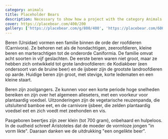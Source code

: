 ```yaml
---
category: animals
title: Placeholder Bears
description: Necessary to show how a project with the category Animals is used
cover: https://placebear.com/400/200
gallery: ['https://placebear.com/g/800/400', 'https://placebear.com/600/600']
---
```


Beren (Ursidae) vormen een familie binnen de orde der roofdieren (Carnivora). Ze behoren net als de hondachtigen, zeeroofdieren, kleine beren en marterachtigen tot de onderorde Caniformia. De familie omvat acht soorten in vijf geslachten. De eerste beren waren niet groot, maar ze hebben zich ontwikkeld tot grote landroofdieren: de Kodiakbeer (een ondersoort van de bruine beer) en de ijsbeer zijn de grootste landroofdieren op aarde. Huidige beren zijn groot, met stevige, korte ledematen en een kleine staart.

Beren zijn zoolgangers. Ze kunnen voor een korte periode hoge snelheden bereiken en zijn over het algemeen alleseters, met een voorkeur voor plantaardig voedsel. Uitzonderingen zijn de vegetarische reuzenpanda, die uitsluitend bamboe eet, en de carnivore ijsbeer, die zelden plantaardig voedsel eet en zich voedt met zeehonden en vis.

Pasgeboren beertjes zijn zeer klein (tot 700 gram), onbehaard en hulpeloos. In de oudheid schreef Aristoteles dat de moeder de vormloze jongen "in vorm likte". Daaraan danken we de uitdrukking "een ongelikte beer".
